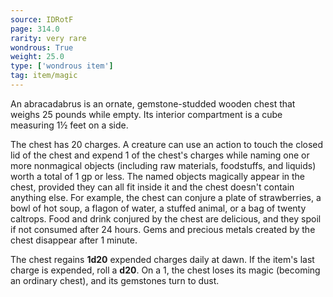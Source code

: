 ```yaml
---
source: IDRotF
page: 314.0
rarity: very rare
wondrous: True
weight: 25.0
type: ['wondrous item']
tag: item/magic
---
```


An abracadabrus is an ornate, gemstone-studded wooden chest that weighs 25 pounds while empty. Its interior compartment is a cube measuring 1½ feet on a side.

The chest has 20 charges. A creature can use an action to touch the closed lid of the chest and expend 1 of the chest's charges while naming one or more nonmagical objects (including raw materials, foodstuffs, and liquids) worth a total of 1 gp or less. The named objects magically appear in the chest, provided they can all fit inside it and the chest doesn't contain anything else. For example, the chest can conjure a plate of strawberries, a bowl of hot soup, a flagon of water, a stuffed animal, or a bag of twenty caltrops. Food and drink conjured by the chest are delicious, and they spoil if not consumed after 24 hours. Gems and precious metals created by the chest disappear after 1 minute.

The chest regains **1d20** expended charges daily at dawn. If the item's last charge is expended, roll a **d20**. On a 1, the chest loses its magic (becoming an ordinary chest), and its gemstones turn to dust.


